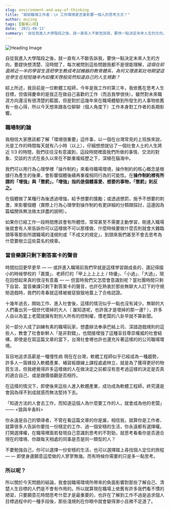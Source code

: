 ```yaml
---
slug: environment-and-way-of-thinking
title: "寫給職場工作者：\n 工作環境是否會影響一個人的思考方式？"
author: mujing
tags: [職場心得]
date: '2021-08-13'
summary: '自從我進入大學階段之後，就一直有人不斷告訴我，要快一點決定未來人生的方向，要趕快想清楚、沒時間了，每次被問到這些問題我都不是很能理解，這個在前面將近一半的學習生涯把學生教成考試機器的教育體系，為何又理直氣壯地期望這些學生在短短幾年內如獲天啓般突然知道自己的人生規劃？'
---
```


![Heading Image](/static/images/blog/working/environment-and-way-of-thinking-head.png)

自從我進入大學階段之後，就一直有人不斷告訴我，要快一點決定未來人生的方向，要趕快想清楚、沒時間了，每次被問到這些問題我都不是很能理解，_這個在前面將近一半的學習生涯把學生教成考試機器的教育體系，為何又理直氣壯地期望這些學生在短短幾年內如獲天啓般突然知道自己的人生規劃？_

綜上所述，我目前是一位軟體工程師，今年是我工作的第三年，我依舊在思考人生目標，但值得慶幸的是我正在做自己喜歡的工作（而且我學很快）。雖然對未來職涯方向還沒有很清楚的藍圖，但是對於這幾年來在職場體驗到所發生的人事物依舊有一些心得，所以今天想來跟各位聊聊（個人角度下）工作本身對工作者的長期影響。

### 職場制約論

我相信大家應該都了解「環境很重要」這件事，以一個在台灣常見的上班族來說，光是工作的時間每天就有八小時（以上），仔細想想就佔了一個社會人士的人生將近 1/3 的時間，我們往往沒有意識到，這段時間裡面我們所做的事情、交流的對象、交談的方式在長久以來在不斷重複經歷之下，深植在腦海中。

我們可以用行為心理學裡「操作制約」來看待職場環境，操作制約的核心概念是根據行為產生的後果，會影響個體後續再重複相同行為的可能性。在**操作制約裡有所謂的「增強」與「懲罰」，「增強」指的是個體喜愛、想要的事物，「懲罰」則反之。**

在個體做了某種行為後透過增強，給予想要的獎勵；或透過懲罰，施予不想要的刺激，來影響個體（實際上行為心理學對操作制約有更詳細的分類跟探討，這邊因為篇幅關係無法做太詳盡的說明）。

如果你已經工作一段時間應該會有所體悟，常常甚至不需要主動學習，剛進入職場後就會有人來告訴你可以這樣做不可以那樣做、什麼時候要做什麼否則就會大難臨頭等等那些所謂職場的淺規則或「不成文的規定」，到頭來我們甚至不會去思考為什麼要樹立這些莫名的規章。

### 當音樂課只剩下劃答案卡的聲音

時間拉回更早更早 — — 或許進入職場前我們早就是這樣學習跟成長的，還記得國小的時候學校的「嘉獎」、老師打的「甲上上上上上 / 特優」、「小過」、「大過」，現在回想起來真的很沒有意義 — — 但當時我們又怎麼會意識到呢？當社團時間只剩下自習、當音樂課只剩下劃答案卡的聲音，也許在熱衷於那些無聊大人訂下的守規矩遊戲時，我們的青春就這樣被被惡狠狠地蓋上了合格認證。

十幾年過去，開始工作、進入社會後，這樣的情況似乎一點也沒有減少。無聊的大人們養出另一個世代壞掉的大人（ 誰知道呢，也許我才是壞掉的那一邊? ），許多人自以為當上老闆就擁有對別人所有的控制權，慣老闆的八卦早就不算新聞。

另一部分人成了訓練有素的職場玩家，想盡辦法奉承巴結上司、深諳遊戲規則的這些人，教會了社會新鮮人「是非對錯」，也間接增強了這種盲目尊崇權威的社會結構，即使是在寫這篇文章的當下，台灣社會裡也許也還充斥著這樣的的公司職場環境。

盲目地追求高薪是一種慢性病
現在在台灣，軟體工程師似乎已經成為一種趨勢，許多人一窩蜂投入軟體產業、補習板跟線上課程處處林立，就是為了獲得更好的物質生活，但我總覺得許多這樣做的人在做決定之前都沒有思考過這樣的決定是否真的適合自己、或是跟價值觀是否相符。

在這樣的情況下，即使後來這些人進入軟體產業，成功成為軟體工程師，終究還是會因為得不到成就感而無法堅持下去。

「知道方法的人會去工作，而知道這個人為什麼要工作的人，就會成為他的老闆」 —— \<狼與辛香料\>

你永遠是自己的領導者，不管在看這篇文章的你是誰，相信我，就算你是工作者、就算很多人告訴你要找一份穩定的工作、過一個安穩的生活，你永遠都有選擇權。打開選擇權，在職場裡面若發現自己意識到思考的不對勁，就思考看看你是否適合現在的環境、你跟每天相處的同事是否是同一類型的人？

不要勉強自己，你可以選擇一份安穩的生活，也可以選擇踏上尋找個人定位的旅程 — — 即使身邊願意這麼做的人寥寥無幾。而有時候你需要的只是多一點思考。

### 所以呢？

所以關於今天問題的結論，我會說職場環境所帶來的負面影響對那些了解自己、清楚人生目標的人們是不會有作用的。所以就算現在職場上依舊有許多我們看不慣的陋習，只要願意花時間思考什麼才是最重要的，也許在了解到工作不過是追求個人目標過程中的一種手段後，那些淺規則在你眼中就會變得渺小且微不足道了。
